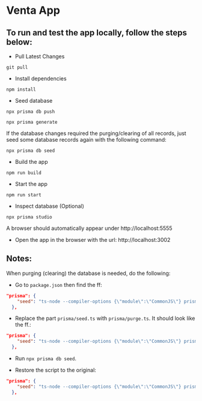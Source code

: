 # Venta App

## To run and test the app locally, follow the steps below:

- Pull Latest Changes

```shell
git pull
```

- Install dependencies

```shell
npm install
```

- Seed database

```shell
npx prisma db push
```

```shell
npx prisma generate
```

If the database changes required the purging/clearing of all records, just seed some database records again with the following command:

```shell
npx prisma db seed
```

- Build the app

```shell
npm run build
```

- Start the app

```shell
npm run start
```

- Inspect database (Optional)

```shell
npx prisma studio
```

A browser should automatically appear under http://localhost:5555

- Open the app in the browser with the url: http://localhost:3002

## Notes:

When purging (clearing) the database is needed, do the following:

- Go to `package.json` then find the ff:

```json
"prisma": {
    "seed": "ts-node --compiler-options {\"module\":\"CommonJS\"} prisma/seed.ts"
  },
```

- Replace the part `prisma/seed.ts` with `prisma/purge.ts`. It should look like the ff.:

```json
"prisma": {
    "seed": "ts-node --compiler-options {\"module\":\"CommonJS\"} prisma/purge.ts"
  },
```

- Run `npx prisma db seed`.

- Restore the script to the original:

```json
"prisma": {
    "seed": "ts-node --compiler-options {\"module\":\"CommonJS\"} prisma/seed.ts"
  },
```
